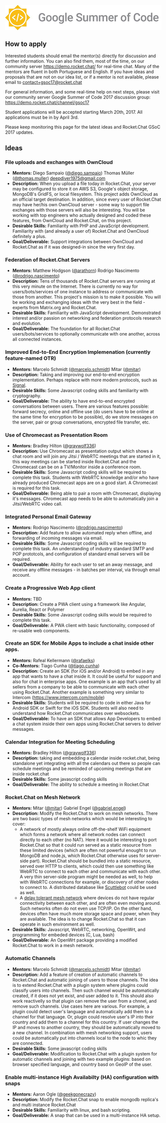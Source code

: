 [![Google Summer of Code 2017](https://github.com/Sing-Li/bbug/raw/master/images/gsoclogo.jpg)](https://developers.google.com/open-source/gsoc/)

## How to apply

Interested students should email the mentor(s) directly for discussion and further information.  You can also find them, most of the time, on our community server https://demo.rocket.chat/  for real-time chat.   Many of the mentors are fluent in both Portuguese and English.  If you have ideas and proposals that are not on our idea list, or if a mentor is not available, please email to contact+gsoc17@rocket.chat

For general information, and some real-time help on next steps, please visit our community server Google Summer of Code 2017 discussion group:    https://demo.rocket.chat/channel/gsoc17

Student applications will be accepted starting March 20th, 2017.  All applications must be in by April 3rd.

Please keep monitoring this page for the latest ideas and Rocket.Chat GSoC 2017 updates.

## Ideas

### File uploads and exchanges with OwnCloud
* **Mentors:** Diego Sampaio ([@diego.sampaio](https://github.com/sampaiodiego))  Thomas Müller ([@thomas.muller](https://github.com/DeepDiver1975)) deepdiver1975@gmail.com
* **Description:**  When you upload a file today in Rocket.Chat, your server may be configured to store it on AWS S3,  Google's object storage, MongoDB's GridFS, or local filesystem.   This project adds OwnCloud as an official target destination.  In addition, since every user of Rocket.Chat may have her/his own OwnCloud server - some way to support file exchanges with those servers will also be interesting.   You will be working with top engineers who actually designed and coded these features, from OwnCloud and Rocket.Chat, on this project.
* **Desirable Skills:** Familiarity with PHP and JavaScript development. Familiarity with (and already a user of) Rocket.Chat and OwnCloud definitely a plus.
* **Goal/Deliverable:** Support integrations between OwnCloud and Rocket.Chat as if it was designed-in since the very first day.


### Federation of Rocket.Chat Servers
* **Mentors:** Matthew Hodgson ([@arathorn](https://github.com/ara4n))  Rodrigo Nascimento ([@rodrigo.nascimento](https://github.com/rodrigok))
* **Description:** Tens of thousands of Rocket.Chat servers are running at this very minute on the Internet.  There is currently no way for users/bots/services of one instance to address or communicate with those from another.  This project's mission is to make it possible. You will be working and exchanging ideas with the very best in the field - experts from Matrix.org and Rocket.Chat.
* **Desirable Skills:** Familiarity with JavaScript development.  Demonstrated interest and/or passion on networking and federation protocols research and evolution.
* **Goal/Deliverable:** The foundation for all Rocket.Chat users/bots/services to optionally communicate with one another, across all connected instances.


### Improved End-to-End Encryption Implemenation (currently feature-named OTR)
* **Mentors:** Marcelo Schmidt ([@marcelo.schmidt](https://github.com/marceloschmidt))  Mitar ([@mitar](https://github.com/mitar))
* **Description:** Taking and improving our end-to-end encryption implementation. Perhaps replace with more modern protocols, such as [Signal](https://en.wikipedia.org/wiki/Signal_Protocol). 
* **Desirable Skills:** Some Javascript coding skills and familiarity with cryptography.
* **Goal/Deliverable:** The ability to have end-to-end encrypted conversations between users. There are various features possible: forward secrecy, online and offline use (do users have to be online at the same time for encryption to be possible), do we store messages on the server, pair or group conversations, encrypted file transfer, etc.

### Use of Chromecast as Presentation Room
* **Mentors:** Bradley Hilton ([@graywolf336](https://github.com/graywolf336)) 
* **Description:** Use Chromecast as presentation output which shows a chat room and will join any Jitsi / WebRTC meetings that are started in it, this way meetings can be started inside Rocket.Chat and the Chromecast can be on a TV/Monitor inside a conference room.
* **Desirable Skills:** Some Javascript coding skills will be required to complete this task. Students with WebRTC knowledge and/or who have already produced Chromecast apps are on a good start. A Chromecast is required for this task.
* **Goal/Deliverable:** Being able to pair a room with Chromecast, displaying it's messages. Chromecast app needs to be able to automatically join a Jitsi/WebRTC video call. 

### Integrated Personal Email Gateway
* **Mentors:** Rodrigo Nascimento ([@rodrigo.nascimento](https://github.com/rodrigok))
* **Description:** Add feature to allow automated reply when offline, and forwarding of incoming messages via email.
* **Desirable Skills:** Some Javascript coding skills will be required to complete this task. An understanding of industry standard SMTP and POP prototcols, and configuration of standard email servers will be required.
* **Goal/Deliverable:**  Ability for each user to set an away message, and receive any offline messages - in batches per interval, via through email account.

### Create a Progressive Web App client
* **Mentors:**  TBD
* **Description:** Create a PWA client using a framework like Angular, Aurelia, React or Polymer
* **Desirable Skills:** Some Javascript coding skills would be required to complete this task.
* **Goal/Deliverable:** A PWA client with basic functionality, composed of re-usable web components.

### Create an SDK for Mobile Apps to include a chat inside other apps.
* **Mentors:** Rafeal Kellermann ([@rafaelks](https://github.com/rafaelks))
* **Co-Mentors:** Tiago Cunha ([@tiago.cunha](https://github.com/laggedHero))
* **Description:** Create an SDK (for iOS and/or Android) to embed in any app that wants to have a chat inside it. It could be useful for support and also for chat in enterprise apps. One example is an app that’s used by all sellers from a company to be able to communicate with each other using Rocket.Chat. Another example is something very similar to Intercom (https://www.intercom.com/mobile)
* **Desirable Skills:** Students will be required to code in either Java for Android SDK or Swift for the iOS SDK. Students will also need to understand how Rocket.Chat communicates over websockets.
* **Goal/Deliverable:** To have an SDK that allows App Developers to embed a chat system inside their own apps using Rocket.Chat servers to deliver messages.

### Calendar Integration for Meeting Scheduling
* **Mentors:** Bradley Hilton ([@graywolf336](https://github.com/graywolf336))
* **Description:** taking and embedding a calendar inside rocket.chat, being standalone yet integrating with all the calendars out there so people can schedule meetings and be reminded of upcoming meetings that are inside rocket.chat
* **Desirable Skills:** Some javascript coding skills
* **Goal/Deliverable:** The ability to schedule a meeting in Rocket.Chat

### Rocket.Chat on Mesh Network
* **Mentors:**  Mitar ([@mitar](https://github.com/mitar))  Gabriel Engel ([@gabriel.engel](https://github.com/engelgabriel))
* **Description:** Modify the Rocket.Chat to work on mesh networks. There are two basic types of mesh networks which would be interesting to cover:
  * A network of mostly always online off-the-shelf WiFi equipment which forms a network where all network nodes can connect directly to each other (no NAT). Here it would be interesting to port Rocket.Chat so that it could run served as a static resource from these limited devices (which are often not powerful enought to run MongoDB and node.js, which Rocket.Chat otherwise uses for server-side part). Rocket.Chat should be bundled into a static resource, served over HTTP to clients, which could then use something like WebRTC to connect to each other and communicate with each other. A very thin server-side program might be needed as well, to help with WebRTC connections for example, or discovery of other nodes to connect to. A distributed database like [Scuttlebot](http://scuttlebot.io/) could be used as well.
  * A [delay tolerant mesh network](https://en.wikipedia.org/wiki/Delay-tolerant_networking) where devices do not have regular connectivity between each other, and are often even moving around. Such networks often do not even use TCP/IP. On the other hand, devices often have much more storage space and power, when they are available. The idea is to change Rocket.Chat so that it can operate in such environment as well.
* **Desirable Skills:** Javascript, WebRTC, networking, OpenWrt, and programming for embeded devices (C, Lua, bash)
* **Goal/Deliverable:** An OpenWrt package providing a modified Rocket.Chat to work in a mesh network.

### Automatic Channels
* **Mentors:** Marcelo Schmidt ([@marcelo.schmidt](https://github.com/marceloschmidt))  Mitar ([@mitar](https://github.com/mitar))
* **Description:** Add a feature of creation of automatic channels to Rocket.Chat and automatic joining of users to those channels. The idea is to extend Rocket.Chat with a plugin system where plugins could classify users into channels. Then such channel would be automatically created, if it does not yet exist, and user added to it. This should also work reactivelly so that plugin can remove the user from a chnnel, and remove such channels. Use cases here are various. For example, a plugin could detect user's language and automatically add them to a channel for that language. Or, plugin could resolve user's IP into their country and add them to a channel for this country. If user changes the IP and moves to another country, they should be automatically moved to a new channel. In combination with mesh networking support, users could be automatically put into channels local to the node to whic they are connected.
* **Desirable Skills:** Some javascript coding skills
* **Goal/Deliverable:** Modification to Rocket.Chat with a plugin system for automatic channels and joining with two example plugins: based on browser specified language, and country basd on GeoIP of the user.

### Enable multi-instance High Availabilty (HA) configuration with snaps
* **Mentors:** Aaron Ogle ([@geekgonecrazy](https://github.com/geekgonecrazy))
* **Description:** Modify the Rocket.Chat snap to enable mongodb replica's and multi instance Rocket.Chat
* **Desirable Skills:** Familiarity with linux, and bash scripting.
* **Goal/Deliverable:** A snap that can be used in a multi-instance HA setup.
